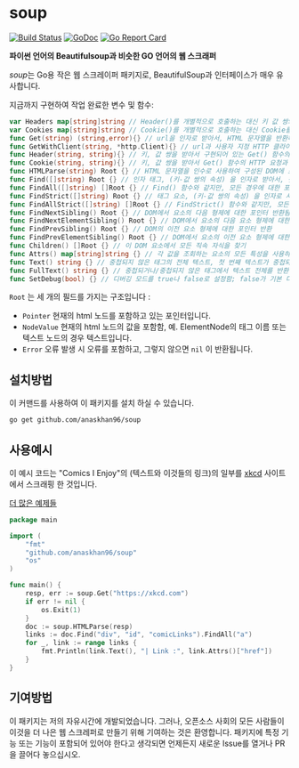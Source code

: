 # soup
[![Build Status](https://travis-ci.org/anaskhan96/soup.svg?branch=master)](https://travis-ci.org/anaskhan96/soup)
[![GoDoc](https://godoc.org/github.com/anaskhan96/soup?status.svg)](https://godoc.org/github.com/anaskhan96/soup)
[![Go Report Card](https://goreportcard.com/badge/github.com/anaskhan96/soup)](https://goreportcard.com/report/github.com/anaskhan96/soup)

**파이썬 언어의 Beautifulsoup과 비슷한 GO 언어의 웹 스크래퍼**

*soup*는 Go용 작은 웹 스크레이퍼 패키지로, BeautifulSoup과 인터페이스가 매우 유사합니다.

지금까지 구현하여 작업 완료한 변수 및 함수:
```go
var Headers map[string]string // Header()를 개별적으로 호출하는 대신 키 값 쌍의 맵으로 설정
var Cookies map[string]string // Cookie()를 개별적으로 호출하는 대신 Cookie를 키-값 쌍의 지도로 설정 
func Get(string) (string,error){} // url을 인자로 받아서, HTML 문자열을 반환하는 함수
func GetWithClient(string, *http.Client){} // url과 사용자 지정 HTTP 클라이언트를 인자로 받아서 HTML 문자열을 반환하는 함수
func Header(string, string){} // 키, 값 쌍을 받아서 구현되어 있는 Get() 함수의 HTTP 요청에 대한 헤더로 정의
func Cookie(string, string){} // 키, 값 쌍을 받아서 Get() 함수의 HTTP 요청과 함께 보낼 쿠키로 설정
func HTMLParse(string) Root {} // HTML 문자열을 인수로 사용하여 구성된 DOM에 포인터를 반환
func Find([]string) Root {} // 인자 태그, (키-값 쌍의 속성) 을 인자로 받아서, 첫번째 경우에 대한 포인터를 반환
func FindAll([]string) []Root {} // Find() 함수와 같지만, 모든 경우에 대한 포인터를 반환
func FindStrict([]string) Root {} // 태그 요소, (키-값 쌍의 속성) 을 인자로 사용하여, 첫번째 경우의 포인터를 정확히 매칭되는 값과 함께 반환
func FindAllStrict([]string) []Root {} // FindStrict() 함수와 같지만, 모든 경우의 포인터가 반환
func FindNextSibling() Root {} // DOM에서 요소의 다음 형제에 대한 포인터 반환됨
func FindNextElementSibling() Root {} // DOM에서 요소의 다음 요소 형제에 대한 포인터 반환됨
func FindPrevSibling() Root {} // DOM의 이전 요소 형제에 대한 포인터 반환
func FindPrevElementSibling() Root {} // DOM에서 요소의 이전 요소 형제에 대한 포인터 반환
func Children() []Root {} // 이 DOM 요소에서 모든 직속 자식을 찾기
func Attrs() map[string]string {} // 각 값을 조회하는 요소의 모든 특성을 사용하여 Map이 반환됨
func Text() string {} // 중첩되지 않은 태그의 전체 텍스트, 첫 번째 텍스트가 중첩되지 않은 태그로 반환됨
func FullText() string {} // 중첩되거나/중첩되지 않은 태그에서 텍스트 전체를 반환함
func SetDebug(bool) {} // 디버깅 모드를 true나 false로 설정함; false가 기본 디폴트
```

`Root` 는 세 개의 필드를 가지는 구조입니다 :
* `Pointer` 현재의 html 노드를 포함하고 있는 포인터입니다.
* `NodeValue` 현재의 html 노드의 값을 포함함, 예. ElementNode의 태그 이름 또는 텍스트 노드의 경우 텍스트입니다.
* `Error` 오류 발생 시 오류를 포함하고, 그렇지 않으면 `nil` 이 반환됩니다.

## 설치방법
이 커맨드를 사용하여 이 패키지를 설치 하실 수 있습니다.
```bash
go get github.com/anaskhan96/soup
```

## 사용예시
이 예시 코드는 "Comics I Enjoy"의 (텍스트와 이것들의 링크)의 일부를 [xkcd](https://xkcd.com) 사이트에서 스크래핑 한 것입니다.


[더 많은 예제들](https://github.com/anaskhan96/soup/tree/master/examples)
```go
package main

import (
	"fmt"
	"github.com/anaskhan96/soup"
	"os"
)

func main() {
	resp, err := soup.Get("https://xkcd.com")
	if err != nil {
		os.Exit(1)
	}
	doc := soup.HTMLParse(resp)
	links := doc.Find("div", "id", "comicLinks").FindAll("a")
	for _, link := range links {
		fmt.Println(link.Text(), "| Link :", link.Attrs()["href"])
	}
}
```

## 기여방법
이 패키지는 저의 자유시간에 개발되었습니다. 그러나, 오픈소스 사회의 모든 사람들이 이것을 더 나은 웹 스크레퍼로 만들기 위해 기여하는 것은 환영합니다. 패키지에 특정 기능 또는 기능이 포함되어 있어야 한다고 생각되면 언제든지 새로운 Issue를 열거나 PR을 끌어다 놓으십시오.
